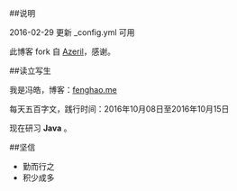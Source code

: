 ##说明

2016-02-29  更新 _config.yml 可用

此博客 fork 自 [Azeril](http://azeril.me/)，感谢。

##读立写生

我是冯皓，博客：[fenghao.me](fenghao.me)

每天五百字文，践行时间：2016年10月08日至2016年10月15日

现在研习 **Java** 。

##坚信


- 勤而行之
- 积少成多




